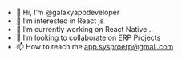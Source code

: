 - 👋 Hi, I’m @galaxyappdeveloper
- 👀 I’m interested in React js
- 🌱 I’m currently working on React Native...
- 💞️ I’m looking to collaborate on ERP Projects
- 📫 How to reach me app.sysproerp@gmail.com


<!---
galaxyappdeveloper/galaxyappdeveloper is a ✨ special ✨ repository because its `README.md` (this file) appears on your GitHub profile.
You can click the Preview link to take a look at your changes.
--->
